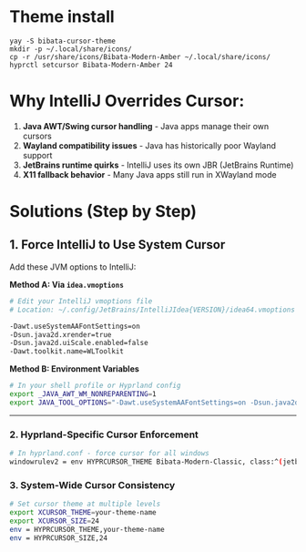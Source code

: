 # Theme install
```shell
yay -S bibata-cursor-theme
mkdir -p ~/.local/share/icons/
cp -r /usr/share/icons/Bibata-Modern-Amber ~/.local/share/icons/
hyprctl setcursor Bibata-Modern-Amber 24
```

# Why IntelliJ Overrides Cursor:
1. **Java AWT/Swing cursor handling** - Java apps manage their own cursors
2. **Wayland compatibility issues** - Java has historically poor Wayland support
3. **JetBrains runtime quirks** - IntelliJ uses its own JBR (JetBrains Runtime)
4. **X11 fallback behavior** - Many Java apps still run in XWayland mode

# Solutions (Step by Step)

## 1. Force IntelliJ to Use System Cursor
Add these JVM options to IntelliJ:

**Method A: Via `idea.vmoptions`**
```bash
# Edit your IntelliJ vmoptions file
# Location: ~/.config/JetBrains/IntelliJIdea{VERSION}/idea64.vmoptions

-Dawt.useSystemAAFontSettings=on
-Dsun.java2d.xrender=true
-Dsun.java2d.uiScale.enabled=false
-Dawt.toolkit.name=WLToolkit
```

**Method B: Environment Variables**
```bash
# In your shell profile or Hyprland config
export _JAVA_AWT_WM_NONREPARENTING=1
export JAVA_TOOL_OPTIONS="-Dawt.useSystemAAFontSettings=on -Dsun.java2d.xrender=true"
```
---
### 2. Hyprland-Specific Cursor Enforcement
```bash
# In hyprland.conf - force cursor for all windows
windowrulev2 = env HYPRCURSOR_THEME Bibata-Modern-Classic, class:^(jetbrains-.*)$
```

### 3. System-Wide Cursor Consistency
```bash
# Set cursor theme at multiple levels
export XCURSOR_THEME=your-theme-name
export XCURSOR_SIZE=24
env = HYPRCURSOR_THEME,your-theme-name
env = HYPRCURSOR_SIZE,24
```